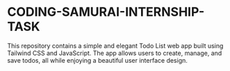 # CODING-SAMURAI-INTERNSHIP-TASK
This repository contains a simple and elegant Todo List web app built using Tailwind CSS and JavaScript. The app allows users to create, manage, and save todos, all while enjoying a beautiful user interface design.
